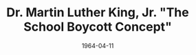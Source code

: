 ---
title: "Dr. Martin Luther King, Jr. \"The School Boycott Concept\""
featured: dr-king-on-school-boycott-concept.jpg
featuredAlt: Newspaper clipping
layout: "tc-single"
hasContentInGallery: true
date: 1964-04-11
---